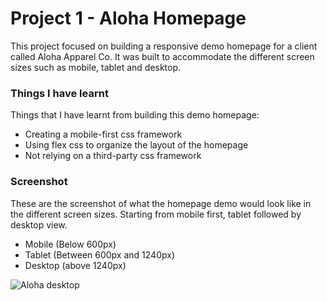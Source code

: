 # Project 1 - Aloha Homepage 
This project focused on building a responsive demo homepage for a client called Aloha Apparel Co. It was built to accommodate the different screen sizes such as mobile, tablet and desktop.

### Things I have learnt
Things that I have learnt from building this demo homepage:
 - Creating a mobile-first css framework
 - Using flex css to organize the layout of the homepage
 - Not relying on a third-party css framework

### Screenshot
These are the screenshot of what the homepage demo would look like in the different screen sizes. Starting from mobile first, tablet followed by desktop view.
  - Mobile (Below 600px)
  - Tablet (Between 600px and 1240px)
  - Desktop (above 1240px)

  ![Aloha desktop](./img/readme-screenshot/aloha-all-screen.jpg)